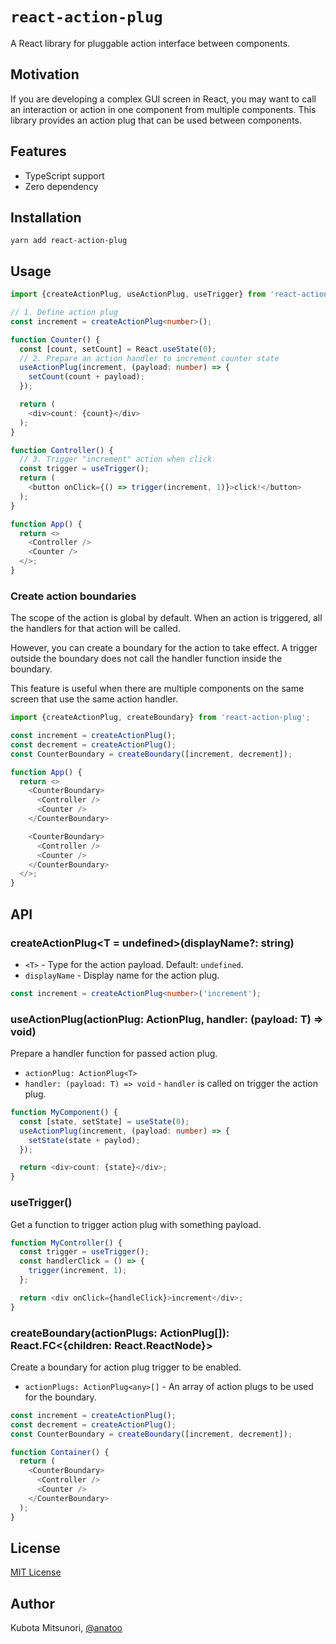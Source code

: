 # `react-action-plug`

A React library for pluggable action interface between components.

## Motivation

If you are developing a complex GUI screen in React, you may want to call an interaction or action in one component from multiple components. This library provides an action plug that can be used between components.

## Features

- TypeScript support
- Zero dependency

## Installation

```shell
yarn add react-action-plug
```

## Usage

```typescript
import {createActionPlug, useActionPlug, useTrigger} from 'react-action-plug';

// 1. Define action plug
const increment = createActionPlug<number>();

function Counter() {
  const [count, setCount] = React.useState(0);
  // 2. Prepare an action handler to increment counter state
  useActionPlug(increment, (payload: number) => {
    setCount(count + payload);
  });

  return (
    <div>count: {count}</div>
  );
}

function Controller() {
  // 3. Trigger "increment" action when click
  const trigger = useTrigger();
  return (
    <button onClick={() => trigger(increment, 1)}>click!</button>
  );
}

function App() {
  return <>
    <Controller />
    <Counter />
  </>;
}
```

### Create action boundaries

The scope of the action is global by default. When an action is triggered, all the handlers for that action will be called.

However, you can create a boundary for the action to take effect. A trigger outside the boundary does not call the handler function inside the boundary.

This feature is useful when there are multiple components on the same screen that use the same action handler.

```typescript
import {createActionPlug, createBoundary} from 'react-action-plug';

const increment = createActionPlug();
const decrement = createActionPlug();
const CounterBoundary = createBoundary([increment, decrement]);

function App() {
  return <>
    <CounterBoundary>
      <Controller />
      <Counter />
    </CounterBoundary>

    <CounterBoundary>
      <Controller />
      <Counter />
    </CounterBoundary>
  </>;
}
```

## API

### createActionPlug<T = undefined>(displayName?: string)

* `<T>` - Type for the action payload. Default: `undefined`.
* `displayName` - Display name for the action plug.

```typescript
const increment = createActionPlug<number>('increment');
```

### useActionPlug<T>(actionPlug: ActionPlug<T>, handler: (payload: T) => void)

Prepare a handler function for passed action plug.

* `actionPlug: ActionPlug<T>`
* `handler: (payload: T) => void` - `handler` is called on trigger the action plug.

```typescript
function MyComponent() {
  const [state, setState] = useState(0);
  useActionPlug(increment, (payload: number) => {
    setState(state + paylod);
  });

  return <div>count: {state}</div>;
}
```

### useTrigger()

Get a function to trigger action plug with something payload.

```typescript
function MyController() {
  const trigger = useTrigger();
  const handlerClick = () => {
    trigger(increment, 1);
  };

  return <div onClick={handleClick}>increment</div>;
}
```

### createBoundary(actionPlugs: ActionPlug<any>[]): React.FC<{children: React.ReactNode}>

Create a boundary for action plug trigger to be enabled.

* `actionPlugs: ActionPlug<any>[]` - An array of action plugs to be used for the boundary.

```typescript
const increment = createActionPlug();
const decrement = createActionPlug();
const CounterBoundary = createBoundary([increment, decrement]);

function Container() {
  return (
    <CounterBoundary>
      <Controller />
      <Counter />
    </CounterBoundary>
  );
}
```

## License

[MIT License](LICENSE.md)

## Author

Kubota Mitsunori, [@anatoo](https://twitter.com/anatoo)
